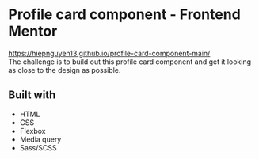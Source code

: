 # Profile card component - Frontend Mentor

https://hiepnguyen13.github.io/profile-card-component-main/  
The challenge is to build out this profile card component and get it looking as close to the design as possible.

## Built with

- HTML
- CSS
- Flexbox
- Media query
- Sass/SCSS
